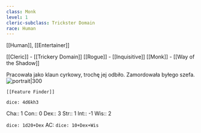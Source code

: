 ```yaml
---
class: Monk
level: 1
cleric-subclass: Trickster Domain
race: Human
---
```

[[Human]], [[Entertainer]]

[[Cleric]] - [[Trickery Domain]]
[[Rogue]] - [[Inquisitive]]
[[Monk]] - [[Way of the Shadow]]

Pracowała jako klaun cyrkowy, trochę jej odbiło. Zamordowała byłego szefa.
![portrait|300](gXMs4yi0.jpg)


```meta-bind-embed
[[Feature Finder]]
```
`dice: 4d6kh3`

Cha:: 1
Con:: 0
Dex:: 3
Str:: 1
Int:: -1
Wis:: 2


`dice: 1d20+Dex`
AC: `dice: 10+Dex+Wis`